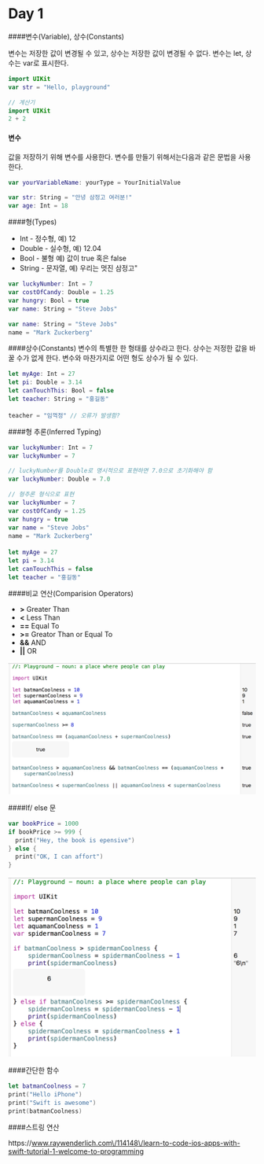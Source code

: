 # Day 1

####변수\(Variable\),  상수\(Constants\)

변수는 저장한 값이 변경될 수 있고, 상수는 저장한 값이 변경될 수 없다.
변수는 let, 상수는 var로 표시한다.

```swift
import UIKit 
var str = "Hello, playground"                                                                                                             
```
```Swift
// 계산기                                                                                                                 
import UIKit
2 + 2       
```

#### 변수 

값을 저장하기 위해 변수를 사용한다. 변수를 만들기 위해서는다음과 같은 문법을 사용한다.

```Swift
var yourVariableName: yourType = YourInitialValue
```

```Swift
var str: String = "안녕 삼정고 여러분!"
var age: Int = 18
```

####형(Types)
* Int - 정수형, 예) 12
* Double - 실수형, 예) 12.04
* Bool - 불형 예) 값이 true 혹은 false 
* String - 문자열, 예) 우리는 멋진 삼정고"

```Swift
var luckyNumber: Int = 7
var costOfCandy: Double = 1.25
var hungry: Bool = true
var name: String = "Steve Jobs"
```

```Swift
var name: String = "Steve Jobs"
name = "Mark Zuckerberg"
```

####상수(Constants)
변수의 특별한 한 형태를 상수라고 한다. 상수는 저정한 값을 바꿀 수가 없게 한다. 변수와 마찬가지로 어떤 형도 상수가 될 수 있다.

```Swift
let myAge: Int = 27
let pi: Double = 3.14
let canTouchThis: Bool = false
let teacher: String = "홍길동"

teacher = "임꺽정" // 오류가 발생함?
```

####형 추론(Inferred Typing)
```Swift
var luckyNumber: Int = 7
var luckyNumber = 7
```

``` Swift
// luckyNumber를 Double로 명시적으로 표현하면 7.0으로 초기화해야 함
var luckyNumber: Double = 7.0
```

```Swift
// 형추론 형식으로 표현
var luckyNumber = 7
var costOfCandy = 1.25
var hungry = true
var name = "Steve Jobs"
name = "Mark Zuckerberg"

let myAge = 27
let pi = 3.14
let canTouchThis = false
let teacher = "홍길동"
```

####비교 연산(Comparision Operators)
* **>**   Greater Than
* **<**   Less Than
* **==**   Equal To
* **>=**   Greator Than or Equal To
* **&&**   AND
* **||**   OR 

![](comp_op01.png)

####If/ else 문

```Swift
var bookPrice = 1000
if bookPrice >= 999 {
  print("Hey, the book is epensive")
} else {
  print("OK, I can affort")
}
```

![](if_else01.png)

####간단한 함수
```swift
let batmanCoolness = 7
print("Hello iPhone")
print("Swift is awesome")
print(batmanCoolness)
```


####스트링 연산

















https:\/\/www.raywenderlich.com\/114148\/learn-to-code-ios-apps-with-swift-tutorial-1-welcome-to-programming

